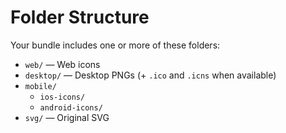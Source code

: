 # Folder Structure

Your bundle includes one or more of these folders:

- `web/` — Web icons
- `desktop/` — Desktop PNGs (+ `.ico` and `.icns` when available)
- `mobile/`
  - `ios-icons/`
  - `android-icons/`
- `svg/` — Original SVG
